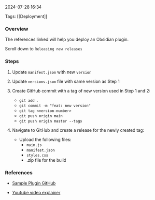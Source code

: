 
2024-07-28 16:34

Tags: [[Deployment]] 

### Overview
The references linked will help you deploy an Obsidian plugin.

Scroll down to `Releasing new releases`

### Steps

1. Update `manifest.json` with new `version`
2. Update `versions.json` file with same version as Step 1
3. Create GitHub commit with a tag of new version used in Step 1 and 2:
	- `git add .`
	- `git commit -m "feat: new version"`
	- `git tag <version-number>`
	- `git push origin main`
	- `git push origin master --tags`

4. Navigate to GitHub and create a release for the newly created tag:
	- Upload the following files:
		- `main.js`
		- `manifest.json`
		- `styles.css`
		- .zip file for the build

### References
- [Sample Plugin GitHub](https://github.com/obsidianmd/obsidian-sample-plugin)

- [Youtube video explainer](https://www.youtube.com/watch?v=AgXa03ZxJ88)

